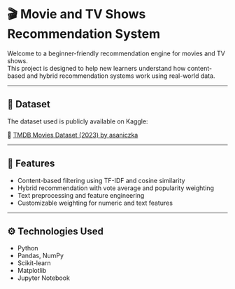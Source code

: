 # 🎬 Movie and TV Shows Recommendation System

Welcome to a beginner-friendly recommendation engine for movies and TV shows.  
This project is designed to help new learners understand how content-based and hybrid recommendation systems work using real-world data.

---

## 📂 Dataset

The dataset used is publicly available on Kaggle:

🔗 [TMDB Movies Dataset (2023) by asaniczka](https://www.kaggle.com/datasets/asaniczka/tmdb-movies-dataset-2023-930k-movies)

---

## 📌 Features

- Content-based filtering using TF-IDF and cosine similarity  
- Hybrid recommendation with vote average and popularity weighting  
- Text preprocessing and feature engineering  
- Customizable weighting for numeric and text features  

---

## ⚙️ Technologies Used

- Python
- Pandas, NumPy
- Scikit-learn
- Matplotlib
- Jupyter Notebook
